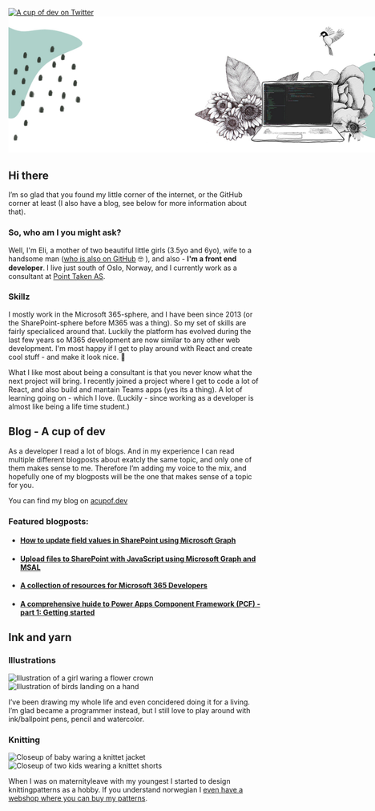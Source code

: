 [![A cup of dev on Twitter](https://img.shields.io/badge/Twitter-%40acupof_dev-blue?style=flat-square)](https://twitter.com/acupof_dev)
<img style="max-width:900px" src="./assets/mixed-media-illustration.jpg" />

## Hi there

I’m so glad that you found my little corner of the internet, or the GitHub corner at least (I also have a blog, see below for more information about that).

### So, who am I you might ask? 

Well, I'm Eli, a mother of two beautiful little girls (3.5yo and 6yo), wife to a handsome man ([who is also on GitHub](https://github.com/EspenSchei) 🤓 ), and also - **I'm a front end developer**. I live just south of Oslo, Norway, and I currently work as a consultant at [Point Taken AS](https://pointtaken.no/).

### Skillz
I mostly work in the Microsoft 365-sphere, and I have been since 2013 (or the SharePoint-sphere before M365 was a thing). So my set of skills are fairly specialiced around that. Luckily the platform has evolved during the last few years so M365 development are now similar to any other web development. I'm most happy if I get to play around with React and create cool stuff - and make it look nice. 💁

What I like most about being a consultant is that you never know what the next project will bring. I recently joined a project where I get to code a lot of React, and also build and mantain Teams apps (yes its a thing). A lot of learning going on - which I love. (Luckily - since working as a developer is almost like being a life time student.)

## Blog - A cup of dev
As a developer I read a lot of blogs. And in my experience I can read multiple different blogposts about exatcly the same topic, and only one of them makes sense to me. Therefore I’m adding my voice to the mix, and hopefully one of my blogposts will be the one that makes sense of a topic for you. 

You can find my blog on  [acupof.dev](https://acupof.dev)


### Featured blogposts: 

* #### [How to update field values in SharePoint using Microsoft Graph](https://elischei.com/how-to-update-field-values-in-sharepoint-using-microsoft-graph/)

* #### [Upload files to SharePoint with JavaScript using Microsoft Graph and MSAL](https://elischei.com/upload-files-to-sharepoint-with-javascript-using-microsoft-graph/)

* #### [A collection of resources for Microsoft 365 Developers](https://elischei.com/a-collection-of-resources-for-microsoft-365-developers/)

* #### [A comprehensive huide to Power Apps Component Framework (PCF) - part 1: Getting started](https://elischei.com/a-comprehensive-guide-to-power-apps-component-framework-pcf-part-1-getting-started)


## Ink and yarn
  
### Illustrations 
![Illustration of a girl waring a flower crown](https://elischei.com/wp-content/uploads/2021/05/lexaFlatlay2-300x240.jpg)
![Illustration of birds landing on a hand](https://elischei.com/wp-content/uploads/2021/05/0811aBirdInTheHand-1-300x240.jpg)
  
I’ve been drawing my whole life and even concidered doing it for a living. I’m glad became a programmer instead, but I still love to play around with ink/ballpoint pens, pencil and watercolor.
  
### Knitting
![Closeup of baby waring a knittet jacket](https://elischei.com/wp-content/uploads/2021/05/Jakke_striper_500px_740x-300x240.jpg)
![Closeup of two kids wearing a knittet shorts](https://elischei.com/wp-content/uploads/2021/05/stripeshorts_500px_740x-300x240.jpg)
  
When I was on maternityleave with my youngest I started to design knittingpatterns as a hobby. If you understand norwegian I [even have a webshop where you can buy my patterns](https://www.ravelry.com/stores/mini--minsten).

